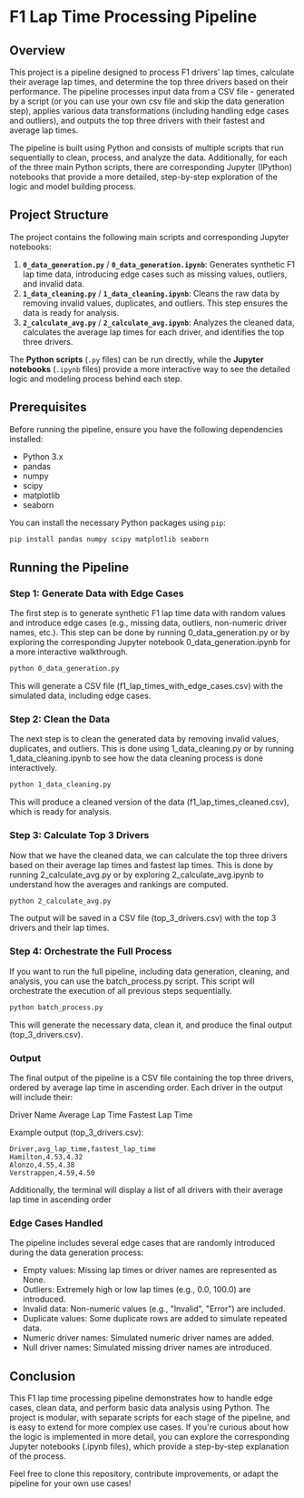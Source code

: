 # F1 Lap Time Processing Pipeline

## Overview

This project is a pipeline designed to process F1 drivers' lap times, calculate their average lap times, and determine the top three drivers based on their performance. The pipeline processes input data from a CSV file - generated by a script (or you can use your own csv file and skip the data generation step), applies various data transformations (including handling edge cases and outliers), and outputs the top three drivers with their fastest and average lap times.

The pipeline is built using Python and consists of multiple scripts that run sequentially to clean, process, and analyze the data. Additionally, for each of the three main Python scripts, there are corresponding Jupyter (IPython) notebooks that provide a more detailed, step-by-step exploration of the logic and model building process.

## Project Structure

The project contains the following main scripts and corresponding Jupyter notebooks:

1. **`0_data_generation.py`** / **`0_data_generation.ipynb`**: Generates synthetic F1 lap time data, introducing edge cases such as missing values, outliers, and invalid data.
2. **`1_data_cleaning.py`** / **`1_data_cleaning.ipynb`**: Cleans the raw data by removing invalid values, duplicates, and outliers. This step ensures the data is ready for analysis.
3. **`2_calculate_avg.py`** / **`2_calculate_avg.ipynb`**: Analyzes the cleaned data, calculates the average lap times for each driver, and identifies the top three drivers.

The **Python scripts** (`.py` files) can be run directly, while the **Jupyter notebooks** (`.ipynb` files) provide a more interactive way to see the detailed logic and modeling process behind each step.

## Prerequisites

Before running the pipeline, ensure you have the following dependencies installed:

- Python 3.x
- pandas
- numpy
- scipy
- matplotlib
- seaborn

You can install the necessary Python packages using `pip`:

```bash
pip install pandas numpy scipy matplotlib seaborn
```
## Running the Pipeline

### Step 1: Generate Data with Edge Cases
The first step is to generate synthetic F1 lap time data with random values and introduce edge cases (e.g., missing data, outliers, non-numeric driver names, etc.). This step can be done by running 0_data_generation.py or by exploring the corresponding Jupyter notebook 0_data_generation.ipynb for a more interactive walkthrough.

```bash
python 0_data_generation.py
```

This will generate a CSV file (f1_lap_times_with_edge_cases.csv) with the simulated data, including edge cases.

### Step 2: Clean the Data
The next step is to clean the generated data by removing invalid values, duplicates, and outliers. This is done using 1_data_cleaning.py or by running 1_data_cleaning.ipynb to see how the data cleaning process is done interactively.
```bash
python 1_data_cleaning.py
```
This will produce a cleaned version of the data (f1_lap_times_cleaned.csv), which is ready for analysis.

### Step 3: Calculate Top 3 Drivers
Now that we have the cleaned data, we can calculate the top three drivers based on their average lap times and fastest lap times. This is done by running 2_calculate_avg.py or by exploring 2_calculate_avg.ipynb to understand how the averages and rankings are computed.
```bash
python 2_calculate_avg.py
```
The output will be saved in a CSV file (top_3_drivers.csv) with the top 3 drivers and their lap times.

### Step 4: Orchestrate the Full Process 
If you want to run the full pipeline, including data generation, cleaning, and analysis, you can use the batch_process.py script. This script will orchestrate the execution of all previous steps sequentially.
```bash
python batch_process.py
```
This will generate the necessary data, clean it, and produce the final output (top_3_drivers.csv).

### Output

The final output of the pipeline is a CSV file containing the top three drivers, ordered by average lap time in ascending order. Each driver in the output will include their:

Driver Name
Average Lap Time
Fastest Lap Time

Example output (top_3_drivers.csv):

```csv
Driver,avg_lap_time,fastest_lap_time
Hamilton,4.53,4.32
Alonzo,4.55,4.38
Verstrappen,4.59,4.50
```
Additionally, the terminal will display a list of all drivers with their average lap time in ascending order

### Edge Cases Handled
The pipeline includes several edge cases that are randomly introduced during the data generation process:

- Empty values: Missing lap times or driver names are represented as None.
- Outliers: Extremely high or low lap times (e.g., 0.0, 100.0) are introduced.
- Invalid data: Non-numeric values (e.g., "Invalid", "Error") are included.
- Duplicate values: Some duplicate rows are added to simulate repeated data.
- Numeric driver names: Simulated numeric driver names are added.
- Null driver names: Simulated missing driver names are introduced.


## Conclusion

This F1 lap time processing pipeline demonstrates how to handle edge cases, clean data, and perform basic data analysis using Python. The project is modular, with separate scripts for each stage of the pipeline, and is easy to extend for more complex use cases. If you're curious about how the logic is implemented in more detail, you can explore the corresponding Jupyter notebooks (.ipynb files), which provide a step-by-step explanation of the process.

Feel free to clone this repository, contribute improvements, or adapt the pipeline for your own use cases!
